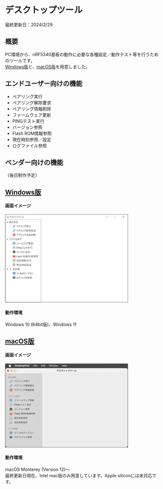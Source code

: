 # デスクトップツール

最終更新日：2024/2/29

## 概要
PC環境から、nRF5340基板の動作に必要な各種設定／動作テスト等を行うためのツールです。<br>
[Windows版](../../Markdowns/DesktopTools/dotNET/README.md)と、[macOS版](../../Markdowns/DesktopTools/macOSApp/README.md)を用意しました。

## エンドユーザー向けの機能

* ペアリング実行
* ペアリング解除要求
* ペアリング情報削除
* ファームウェア更新
* PINGテスト実行
* バージョン参照
* Flash ROM情報参照
* 現在時刻参照／設定
* ログファイル参照

## ベンダー向けの機能
（後日制作予定）

## [Windows版](../../Markdowns/DesktopTools/dotNET/README.md)

#### 画面イメージ
<img src="../../Markdowns/DesktopTools/dotNET/images/README_01.jpg" width="400">

#### 動作環境
Windows 10 (64bit版)、Windows 11

## [macOS版](../../Markdowns/DesktopTools/macOSApp/README.md)

#### 画面イメージ
<img src="../../Markdowns/DesktopTools/macOSApp/images/README_01.jpg" width="400">

#### 動作環境
macOS Monterey (Version 12)〜 <br>
最終更新日現在、Intel mac版のみ用意しています。Apple siliconには未対応です。
